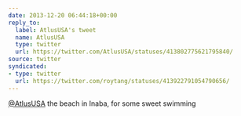 ```yaml
---
date: 2013-12-20 06:44:18+00:00
reply_to:
  label: AtlusUSA's tweet
  name: AtlusUSA
  type: twitter
  url: https://twitter.com/AtlusUSA/statuses/413802775621795840/
source: twitter
syndicated:
- type: twitter
  url: https://twitter.com/roytang/statuses/413922791054790656/
---
```


[@AtlusUSA](https://twitter.com/AtlusUSA/) the beach in Inaba, for some sweet swimming